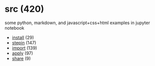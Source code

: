 # src (420)
some python, markdown, and javascript+css+html examples in jupyter notebook

+ [install](install/README.md) (29)
+ [stepin](stepin/README.md) (147)
+ [import](import/README.md) (139)
+ [apply](apply/README.md) (97)
+ [share](share/README.md) (9)
